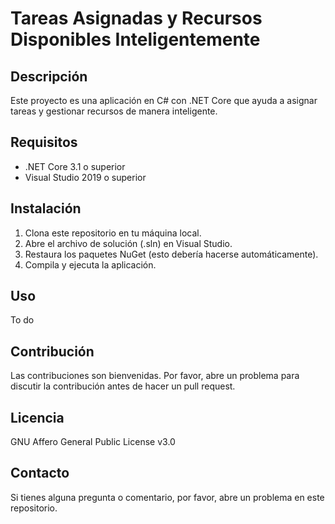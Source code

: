 # Tareas Asignadas y Recursos Disponibles Inteligentemente

## Descripción

Este proyecto es una aplicación en C# con .NET Core que ayuda a asignar tareas y gestionar recursos de manera inteligente.

## Requisitos

- .NET Core 3.1 o superior
- Visual Studio 2019 o superior

## Instalación

1. Clona este repositorio en tu máquina local.
2. Abre el archivo de solución (.sln) en Visual Studio.
3. Restaura los paquetes NuGet (esto debería hacerse automáticamente).
4. Compila y ejecuta la aplicación.

## Uso

To do

## Contribución

Las contribuciones son bienvenidas. Por favor, abre un problema para discutir la contribución antes de hacer un pull request.

## Licencia

GNU Affero General Public License v3.0

## Contacto

Si tienes alguna pregunta o comentario, por favor, abre un problema en este repositorio.
